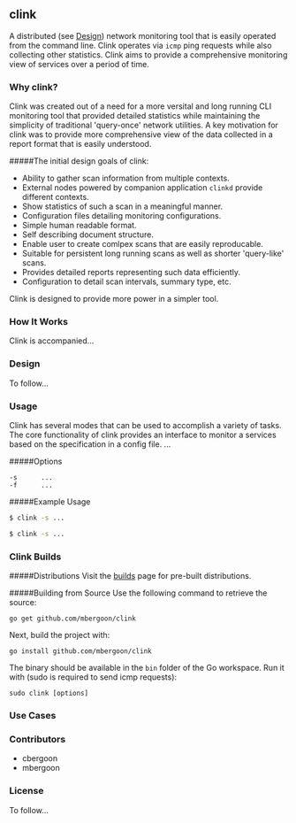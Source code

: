 ## clink
A distributed (see [Design](#design)) network monitoring tool that is easily operated from the command line. Clink operates via `icmp` ping requests while also collecting other statistics. Clink aims to provide a comprehensive monitoring view of services over a period of time. 

### <a name="why"></a>Why clink?
Clink was created out of a need for a more versital and long running CLI monitoring tool that provided detailed statistics while maintaining the simplicity of traditional 'query-once' network utilities. A key motivation for clink was to provide more comprehensive view of the data collected in a report format that is easily understood. 

#####The initial design goals of clink:
* Ability to gather scan information from multiple contexts.
 * External nodes powered by companion application `clinkd` provide different contexts.
 * Show statistics of such a scan in a meaningful manner. 
* Configuration files detailing monitoring configurations.
 * Simple human readable format. 
 * Self describing document structure.
 * Enable user to create comlpex scans that are easily reproducable.
* Suitable for persistent long running scans as well as shorter 'query-like' scans.
 * Provides detailed reports representing such data efficiently. 
 * Configuration to detail scan intervals, summary type, etc.

Clink is designed to provide more power in a simpler tool. 

### <a name="howitworks"></a>How It Works
Clink is accompanied...

### <a name="design"></a>Design
To follow... 

### <a name="usage"></a>Usage
Clink has several modes that can be used to accomplish a variety of tasks. The core functionality of clink provides an interface to monitor a services based on the specification in a config file. ... 

#####<a name="options"></a>Options

```
-s  	...
-f 		...
```

#####Example Usage

```bash
$ clink -s ...
```

```bash
$ clink -s ...
```

### <a name="build"></a>Clink Builds

#####Distributions
Visit the [builds](https://github.com/mbergoon/clink/releases) page for pre-built distributions.

#####Building from Source
Use the following command to retrieve the source: 
```
go get github.com/mbergoon/clink
```

Next, build the project with:
```
go install github.com/mbergoon/clink
```

The binary should be available in the `bin` folder of the Go workspace. Run it with (sudo is required to send icmp requests):
```
sudo clink [options]
```

### <a name="usecases"></a>Use Cases


### <a name="contributors"></a>Contributors
* cbergoon
* mbergoon

### <a name="lisense"></a>License
To follow...

